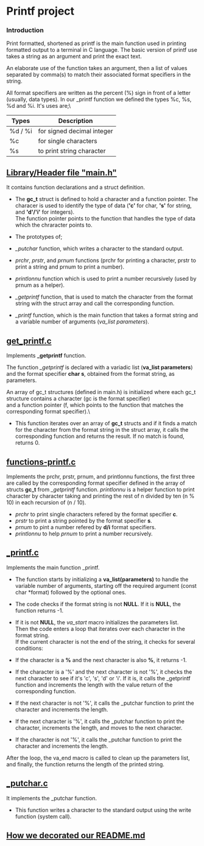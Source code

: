 <snippet>
  <content>

# Printf project 

### Introduction

Print formatted, shortened as printf is the main function used in printing
formatted output to a terminal in C language. The basic version of printf use
takes a string as an argument and print the exact text.

An elaborate use of the function takes an argument, then a list of
values separated by comma(s) to match their associated format specifiers in the
string.

All format specifiers are written as the percent (%) sign in front of a letter
(usually, data types). In our _printf function we defined the types %c, %s, %d
and %i. It's uses are;\

| Types   | Description |
| ----------- | ----------- |
| %d / %i |for signed decimal integer|
|  %c     | for single characters|
|  %s     | to print string character|


## [Library/Header file "main.h"](https://github.com/Mtiass/holbertonschool-printf/blob/master/main.h)

It contains function declarations and a struct definition.

- The **gc_t** struct is defined to hold a character and a function pointer.
The characer is used to identify the type of data (**'c'** for char, **'s'** for
string, and **'d'/'i'** for integers).\
The function pointer points to the function that handles the type of data which
the chraracter points to.

- The prototypes of;

- *_putchar* function, which writes a character to the standard output.
- *prchr*, *prstr*, and *prnum* functions (prchr for printing a character, prstr to
print a string and prnum to print a number).
- *printlonnu* function which is used to print a number recursively (used by
prnum as a helper).
-  *_getprintf* function, that is used to match the character from the format
string with the struct array and call the corresponding function.
- *_printf* function,  which is the main function that takes a format string and
a variable number of arguments (*va_list parameters*).

## [get\_printf.c](https://github.com/Mtiass/holbertonschool-printf/blob/master/get_printf.c) 

Implements **_getprintf** function.

The function *_getprintf* is declared with a variadic list (**va_list parameters**)\
and the format specifier **char s**, obtained from the format string, as
parameters.

An array of gc\_t structures (defined in main.h) is initialized where each 
gc\_t structure contains a character (gc is the format specifier)\
and a function pointer (f, which points to the function that matches the
corresponding format specifier).\

- This function iterates over an array of **gc_t** structs and if it finds a match
for the character from the format string in the struct array, it calls the
corresponding function and returns the result. If no match is found, returns 0.


## [functions-printf.c](https://github.com/Mtiass/holbertonschool-printf/blob/master/functions-printf.c)

Implements the prchr, prstr, prnum, and printlonnu functions, the first three
are called by the corresponding format specifier defined in the array of structs
**gc_t** from *_getprintf* function. *printlonnu* is a helper function to print
character by character taking and printing the rest of n divided by ten (n % 10)
in each recursion of (n / 10).

- *prchr* to print single characters refered by the format specifier **c**.
- *prstr* to print a string pointed by the format specifier **s**.
- *prnum* to pint a number refered by **d/i** format specifiers.
- *printlonnu* to help *prnum* to print a number recursively.

## [\_printf.c](https://github.com/Mtiass/holbertonschool-printf/blob/master/_printf.c) 

Implements the main function _printf.

- The function starts by initializing a **va_list(parameters)** to handle the
variable number of arguments, starting off the required argument (const char
*format) followed by the optional ones.

- The code checks if the format string is not **NULL**. If it is **NULL**,
the function returns -1.
 
- If it is not **NULL**, the *va_start* macro initializes the parameters list.\
Then the code enters a loop that iterates over each character in the format string.\
If the current character is not the end of the string, it checks for several
conditions:

- If the character is a **%** and the next character is also **%**, it returns -1.

- If the character is a '%' and the next character is not '%', it checks the
next character to see if it's 'c', 's', 'd' or 'i'. If it is, it calls the
_getprintf function and increments the length with the value return of the 
corresponding function.

-  If the next character is not '%', it calls the _putchar function to print
the character and increments the length.

- If the next character is '%', it calls the _putchar function to print the
character, increments the length, and moves to the next character.

- If the character is not '%', it calls the _putchar function to print the
character and increments the length.

After the loop, the va\_end macro is called to clean up the parameters list,
and finally, the function returns the length of the printed string.

## [\_putchar.c](https://github.com/Mtiass/holbertonschool-printf/blob/master/_putchar.c)

It implements the _putchar function.

- This function writes a character to the standard output using the write
function (system call).

## [How we decorated our README.md](https://www.markdownguide.org/extended-syntax/#heading-ids)
</content>
</snippet>
